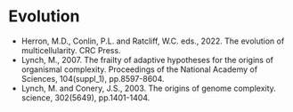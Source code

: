 # Evolution

* Herron, M.D., Conlin, P.L. and Ratcliff, W.C. eds., 2022. The evolution of multicellularity. CRC Press.
* Lynch, M., 2007. The frailty of adaptive hypotheses for the origins of organismal complexity. Proceedings of the National Academy of Sciences, 104(suppl_1), pp.8597-8604.
* Lynch, M. and Conery, J.S., 2003. The origins of genome complexity. science, 302(5649), pp.1401-1404.
